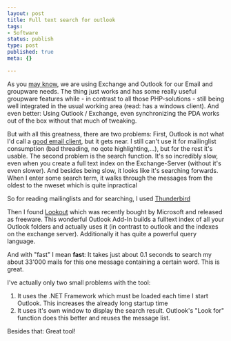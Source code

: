 ```yaml
---
layout: post
title: Full text search for outlook
tags:
- Software
status: publish
type: post
published: true
meta: {}

---
```

<p>
As you <a href="http://www.gnegg.ch/archives/63-Each-problem-has-a-solution....html">may know</a>, we are using Exchange and Outlook for our Email and groupware needs. The thing just works and has some really useful groupware features while - in contrast to all those PHP-solutions - still being well integrated in the usual working area (read: has a windows client). And even better: Using Outlook / Exchange, even synchronizing the PDA works out of the box without that much of tweaking.
</p>
<p>But with all this greatness, there are two problems: First, Outlook is not what I'd call a <a href="http://www.gnegg.ch/archives/34-Mail-for-Windows-as-I-like-it.html">good email client</a>, but it gets near. I still can't use it for mailinglist consumption (bad threading, no qote highlighting,...), but for the rest it's usable. The second problem is the search function. It's so incredibly slow, even when you create a full text index on the Exchange-Server (without it's even slower). And besides being slow, it looks like it's searching forwards. When I enter some search term, it walks through the messages from the oldest to the nweset which is quite inpractical</p>

<p>So for reading mailinglists and for searching, I used <a href="http://www.mozilla.org/products/thunderbird/">Thunderbird</a></p>

<p>Then I found <a href="http://www.lookoutsoft.com/Lookout/">Lookout</a> which was recently bought by Microsoft and released as freeware. This wonderful Outlook Add-In builds a fulltext index of all your Outlook folders and actually uses it (in contrast to outlook and the indexes on the exchange server). Additionally it has quite a powerful query language.</p>

<p>And with "fast" I mean <b>fast</b>: It takes just about 0.1 seconds to search my about 33'000 mails for this one message containing a certain word. This is great.</p>

<p>I've actually only two small problems with the tool:</p>

<ol>
 <li>It uses the .NET Framework which must be loaded each time I start Outlook. This increases the already long startup time</li>
 <li>It uses it's own window to display the search result. Outlook's "Look for" function does this better and reuses the message list.</li>
</ol>
<p>Besides that: Great tool!</p>
